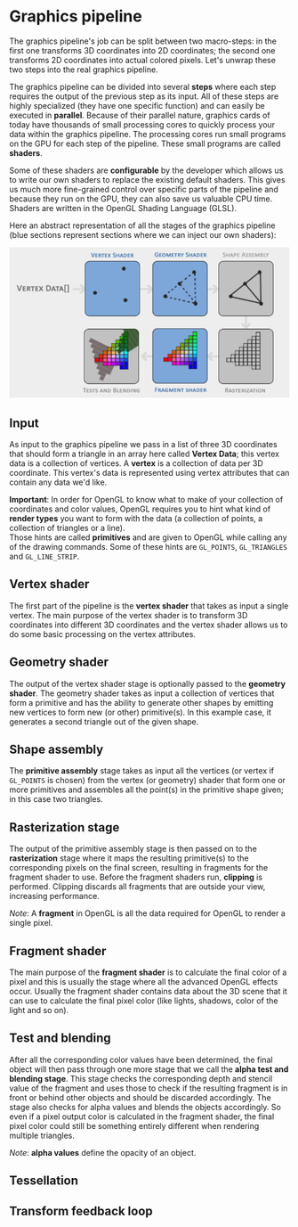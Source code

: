 # Graphics pipeline

The graphics pipeline's job can be split between two macro-steps: in the first one transforms 3D coordinates into 2D coordinates; the second one transforms 2D coordinates into actual colored pixels. Let's unwrap these two steps into the real graphics pipeline.

The graphics pipeline can be divided into several **steps** where each step requires the output of the previous step as its input. All of these steps are highly specialized (they have one specific function) and can easily be executed in **parallel**. Because of their parallel nature, graphics cards of today have thousands of small processing cores to quickly process your data within the graphics pipeline. The processing cores run small programs on the GPU for each step of the pipeline. These small programs are called **shaders**.

Some of these shaders are **configurable** by the developer which allows us to write our own shaders to replace the existing default shaders. This gives us much more fine-grained control over specific parts of the pipeline and because they run on the GPU, they can also save us valuable CPU time. Shaders are written in the OpenGL Shading Language (GLSL).

Here an abstract representation of all the stages of the graphics pipeline (blue sections represent sections where we can inject our own shaders):

![graphicsPipeline](resources/graphicsPipeline.png)

## Input

As input to the graphics pipeline we pass in a list of three 3D coordinates that should form a triangle in an array here called **Vertex Data**; this vertex data is a collection of vertices. A **vertex** is a collection of data per 3D coordinate. This vertex's data is represented using vertex attributes that can contain any data we'd like.

**Important**: In order for OpenGL to know what to make of your collection of coordinates and color values, OpenGL requires you to hint what kind of **render types** you want to form with the data (a collection of points, a collection of triangles or a line).
\
Those hints are called **primitives** and are given to OpenGL while calling any of the drawing commands. Some of these hints are `GL_POINTS`, `GL_TRIANGLES` and `GL_LINE_STRIP`.

## Vertex shader

The first part of the pipeline is the **vertex shader** that takes as input a single vertex. The main purpose of the vertex shader is to transform 3D coordinates into different 3D coordinates and the vertex shader allows us to do some basic processing on the vertex attributes.

## Geometry shader

The output of the vertex shader stage is optionally passed to the **geometry shader**. The geometry shader takes as input a collection of vertices that form a primitive and has the ability to generate other shapes by emitting new vertices to form new (or other) primitive(s). In this example case, it generates a second triangle out of the given shape.

## Shape assembly

The **primitive assembly** stage takes as input all the vertices (or vertex if `GL_POINTS` is chosen) from the vertex (or geometry) shader that form one or more primitives and assembles all the point(s) in the primitive shape given; in this case two triangles.

## Rasterization stage

The output of the primitive assembly stage is then passed on to the **rasterization** stage where it maps the resulting primitive(s) to the corresponding pixels on the final screen, resulting in fragments for the fragment shader to use. Before the fragment shaders run, **clipping** is performed. Clipping discards all fragments that are outside your view, increasing performance.

_Note_: A **fragment** in OpenGL is all the data required for OpenGL to render a single pixel.

## Fragment shader

The main purpose of the **fragment shader** is to calculate the final color of a pixel and this is usually the stage where all the advanced OpenGL effects occur. Usually the fragment shader contains data about the 3D scene that it can use to calculate the final pixel color (like lights, shadows, color of the light and so on).

## Test and blending

After all the corresponding color values have been determined, the final object will then pass through one more stage that we call the **alpha test and blending stage**. This stage checks the corresponding depth and stencil value of the fragment and uses those to check if the resulting fragment is in front or behind other objects and should be discarded accordingly. The stage also checks for alpha values and blends the objects accordingly. So even if a pixel output color is calculated in the fragment shader, the final pixel color could still be something entirely different when rendering multiple triangles.

_Note_: **alpha values** define the opacity of an object.

## Tessellation

## Transform feedback loop

